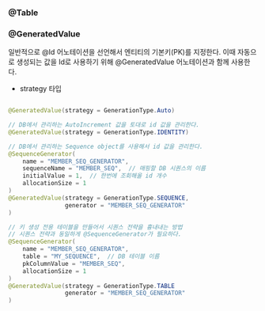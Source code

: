 
### @Table


### @GeneratedValue

일반적으로 @Id 어노테이션을 선언해서 엔티티의 기본키(PK)를 지정한다. 이때 자동으로 생성되는 값을 Id로 사용하기 위해 @GeneratedValue 어노테이션과 함께 사용한다.

- strategy 타입 
~~~ java

@GeneratedValue(strategy = GenerationType.Auto)

// DB에서 관리하는 AutoIncrement 값을 토대로 id 값을 관리한다.
@GeneratedValue(strategy = GenerationType.IDENTITY)

// DB에서 관리하는 Sequence object를 사용해서 id 값을 관리한다.
@SequenceGenerator(
	name = "MEMBER_SEQ_GENERATOR",
	sequenceName = "MEMBER_SEQ",  // 매핑할 DB 시퀀스의 이름
	initialValue = 1,  // 한번에 조회해올 id 개수
	allocationSize = 1
)
@GeneratedValue(strategy = GenerationType.SEQUENCE,
				generator = "MEMBER_SEQ_GENERATOR"
)

// 키 생성 전용 테이블을 만들어서 시퀀스 전략을 흉내내는 방법
// 시퀀스 전략과 동일하게 @SequenceGenerator가 필요하다.
@SequenceGenerator(
	name = "MEMBER_SEQ_GENERATOR",
	table = "MY_SEQUENCE",  // DB 테이블 이름
	pkColumnValue = "MEMBER_SEQ",
	allocationSize = 1
)
@GeneratedValue(strategy = GenerationType.TABLE
				generator = "MEMBER_SEQ_GENERATOR"
)

~~~

